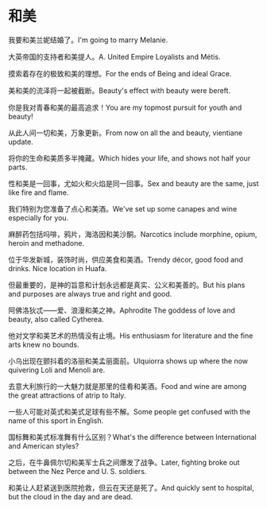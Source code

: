 # 和美

<p><span class="chinese">我要和美兰妮结婚了。</span><span class="english">I'm going to marry Melanie.</span></p>

<p><span class="chinese">大英帝国的支持者和美提人。</span><span class="english">A. United Empire Loyalists and Métis.</span></p>

<p><span class="chinese">摸索着存在的极致和美的理想。</span><span class="english">For the ends of Being and ideal Grace.</span></p>

<p><span class="chinese">美和美的流泽将一起被截断。</span><span class="english">Beauty's effect with beauty were bereft.</span></p>

<p><span class="chinese">你是我对青春和美的最高追求！</span><span class="english">You are my topmost pursuit for youth and beauty!</span></p>

<p><span class="chinese">从此人间一切和美，万象更新。</span><span class="english">From now on all the and beauty, vientiane update.</span></p>

<p><span class="chinese">将你的生命和美质多半掩藏。</span><span class="english">Which hides your life, and shows not half your parts.</span></p>

<p><span class="chinese">性和美是一回事，尤如火和火焰是同一回事。</span><span class="english">Sex and beauty are the same, just like fire and flame.</span></p>

<p><span class="chinese">我们特别为您准备了点心和美酒。</span><span class="english">We've set up some canapes and wine especially for you.</span></p>

<p><span class="chinese">麻醉药包括吗啡，鸦片，海洛因和美沙酮。</span><span class="english">Narcotics include morphine, opium, heroin and methadone.</span></p>

<p><span class="chinese">位于华发新城，装饰时尚，供应美食和美酒。</span><span class="english">Trendy décor, good food and drinks. Nice location in Huafa.</span></p>

<p><span class="chinese">但最重要的，是神的旨意和计划永远都是真实、公义和美善的。</span><span class="english">But his plans and purposes are always true and right and good.</span></p>

<p><span class="chinese">阿佛洛狄忒——爱、浪漫和美之神。</span><span class="english">Aphrodite The goddess of love and beauty, also called Cytherea.</span></p>

<p><span class="chinese">他对文学和美艺术的热情没有止境。</span><span class="english">His enthusiasm for literature and the fine arts knew no bounds.</span></p>

<p><span class="chinese">小乌出现在颤抖着的洛丽和美孟丽面前。</span><span class="english">Ulquiorra shows up where the now quivering Loli and Menoli are.</span></p>

<p><span class="chinese">去意大利旅行的一大魅力就是那里的佳肴和美酒。</span><span class="english">Food and wine are among the great attractions of atrip to Italy.</span></p>

<p><span class="chinese">一些人可能对英式和美式足球有些不解。</span><span class="english">Some people get confused with the name of this sport in English.</span></p>

<p><span class="chinese">国标舞和美式标准舞有什么区别？</span><span class="english">What's the difference between International and American styles?</span></p>

<p><span class="chinese">之后，在牛鼻佩尔切和美军士兵之间爆发了战争。</span><span class="english">Later, fighting broke out between the Nez Perce and U. S. soldiers.</span></p>

<p><span class="chinese">和美让人赶紧送到医院抢救，但云在天还是死了。</span><span class="english">And quickly sent to hospital, but the cloud in the day and are dead.</span></p>

